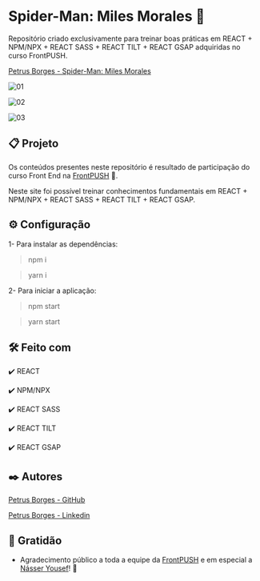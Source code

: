 # Spider-Man: Miles Morales 🤘

Repositório criado exclusivamente para treinar boas práticas em REACT + NPM/NPX + REACT SASS + REACT TILT + REACT GSAP adquiridas no curso FrontPUSH.

[Petrus Borges - Spider-Man: Miles Morales](https://spider-man-miles-morales-rho.vercel.app)

![01](https://user-images.githubusercontent.com/105453766/183299285-c78b23d7-6e6e-4d2f-9baa-6851ad35f9e2.jpg)

![02](https://user-images.githubusercontent.com/105453766/183299288-a6263a50-06ce-46be-bf6e-5ab1ad3d2f3c.jpg)

![03](https://user-images.githubusercontent.com/105453766/183299293-f2828732-24fa-48a2-b600-8e53eb658250.jpg)

## 📋 Projeto

Os conteúdos presentes neste repositório é resultado de participação do curso Front End na [FrontPUSH](https://frontpush.com.br) 🤘.

Neste site foi possível treinar conhecimentos fundamentais em REACT + NPM/NPX + REACT SASS + REACT TILT + REACT GSAP.

## ⚙ Configuração

1- Para instalar as dependências:

> npm i

> yarn i

2- Para iniciar a aplicação:

> npm start

> yarn start

## 🛠️ Feito com

✔️ REACT

✔️ NPM/NPX

✔️ REACT SASS

✔️ REACT TILT

✔️ REACT GSAP

## ✒️ Autores

[Petrus Borges - GitHub](https://github.com/PetrusBorges)

[Petrus Borges - Linkedin](https://www.linkedin.com/in/petrusborgesmachado/)

## 🎁 Gratidão

- Agradecimento público a toda a equipe da [FrontPUSH](https://frontpush.com.br) e em especial a [Násser Yousef](https://www.linkedin.com/in/násser-yousef-ali-1742101a5/)! 🤘

